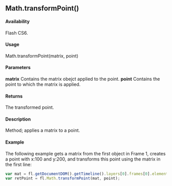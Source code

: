 ## Math.transformPoint()

#### Availability

Flash CS6.

#### Usage

Math.transformPoint(matrix, point)

#### Parameters

**matrix** Contains the matrix obejct applied to the point.
**point** Contains the point to which the matrix is applied.

#### Returns

The transformed point.

#### Description

Method; applies a matrix to a point.

#### Example

The following example gets a matrix from the first object in Frame 1, creates a point with x:100 and y:200, and transforms this point using the matrix in the first line:

```javascript
var mat = fl.getDocumentDOM().getTimeline().layers[0].frames[0].elements[0].matrix; var point = {x:100, y:200};
var retPoint = fl.Math.transformPoint(mat, point);

```

